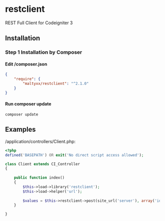 # restclient
REST Full Client for Codeigniter 3

## Installation
### Step 1 Installation by Composer
#### Edit /composer.json
```json
{
    "require": {
        "maltyxx/restclient": "^2.1.0"
    }
}
```
#### Run composer update
```shell
composer update
```

## Examples
/application/controllers/Client.php:
```php
<?php
defined('BASEPATH') OR exit('No direct script access allowed');

class Client extends CI_Controller
{
    
    public function index()
    {
        $this->load->library('restclient');
        $this->load->helper('url');
        
        $values = $this->restclient->post(site_url('server'), array('id' => 2));
    }

}
```
